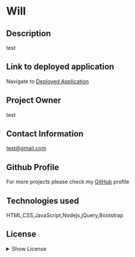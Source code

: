 

# Will

## Description

test

## Link to deployed application

Navigate to [Deployed Application](Test)

## Project Owner

test

## Contact Information

test@gmail.com

## Github Profile

For more projects please check my [GitHub](test) profile

## Technologies used

HTML,CSS,JavaScript,Nodejs,jQuery,Bootstrap

## License

<details>
            <summary>
                <a>Show License</a>
            </summary>
    Permission is hereby granted, free of charge, to any person obtaining a copy of this software and associated documentation files (the "Software"), to deal in the Software without restriction, including without limitation the rights to use, copy, modify, merge, publish, distribute, sublicense, and/or sell copies of the Software, and to permit persons to whom the Software is furnished to do so, subject to the following conditions:
    The above copyright notice and this permission notice shall be included in all copies or substantial portions of the Software.
    THE SOFTWARE IS PROVIDED "AS IS", WITHOUT WARRANTY OF ANY KIND, EXPRESS OR IMPLIED, INCLUDING BUT NOT LIMITED TO THE WARRANTIES OF MERCHANTABILITY, FITNESS FOR A PARTICULAR PURPOSE AND NONINFRINGEMENT.IN NO EVENT SHALL THE AUTHORS OR COPYRIGHT HOLDERS BE LIABLE FOR ANY CLAIM, DAMAGES OR OTHER LIABILITY, WHETHER IN AN ACTION OF CONTRACT, TORT OR OTHERWISE, ARISING FROM, OUT OF OR IN CONNECTION WITH THE SOFTWARE OR THE USE OR OTHER DEALINGS IN THE SOFTWARE.
    </details>


    